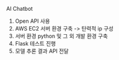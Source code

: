 AI Chatbot
1. Open API 사용
2. AWS EC2 서버 환경 구축
    -> 탄력적 ip 구성
3. 서버 환경 python 및 그 외 개발 환경 구축
4. Flask 테스트 진행
5. 모델 추론 결과 API 전달